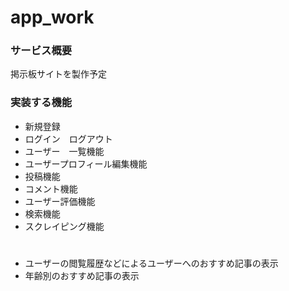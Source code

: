 # app_work

### サービス概要
掲示板サイトを製作予定

### 実装する機能
- 新規登録
- ログイン　ログアウト
- ユーザー　一覧機能
- ユーザープロフィール編集機能
- 投稿機能
- コメント機能
- ユーザー評価機能
- 検索機能
- スクレイピング機能
#
- ユーザーの閲覧履歴などによるユーザーへのおすすめ記事の表示
- 年齢別のおすすめ記事の表示
